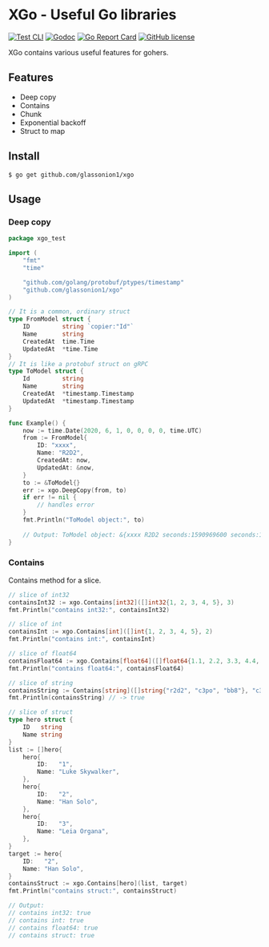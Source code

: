 # XGo - Useful Go libraries

[![Test CLI](https://github.com/glassonion1/xgo/actions/workflows/test.yml/badge.svg)](https://github.com/glassonion1/xgo/actions/workflows/test.yml)
[![Godoc](https://img.shields.io/badge/godoc-reference-blue)](https://godoc.org/github.com/glassonion1/xgo)
[![Go Report Card](https://goreportcard.com/badge/github.com/glassonion1/xgo)](https://goreportcard.com/report/github.com/glassonion1/xgo)
[![GitHub license](https://img.shields.io/github/license/glassonion1/xgo)](https://github.com/glassonion1/xgo/blob/main/LICENSE)

XGo contains various useful features for gohers.

## Features
- Deep copy
- Contains
- Chunk
- Exponential backoff
- Struct to map

## Install
```
$ go get github.com/glassonion1/xgo
```

## Usage
### Deep copy
```go
package xgo_test

import (
    "fmt"
    "time"

    "github.com/golang/protobuf/ptypes/timestamp"
    "github.com/glassonion1/xgo"
)

// It is a common, ordinary struct
type FromModel struct {
    ID         string `copier:"Id"`
    Name       string
    CreatedAt  time.Time
    UpdatedAt  *time.Time
}
// It is like a protobuf struct on gRPC
type ToModel struct {
    Id         string
    Name       string
    CreatedAt  *timestamp.Timestamp
    UpdatedAt  *timestamp.Timestamp
}

func Example() {
    now := time.Date(2020, 6, 1, 0, 0, 0, 0, time.UTC)
    from := FromModel{
        ID: "xxxx",
        Name: "R2D2",
        CreatedAt: now,
        UpdatedAt: &now,
    }
    to := &ToModel{}
    err := xgo.DeepCopy(from, to)
    if err != nil {
        // handles error
    }
    fmt.Println("ToModel object:", to)
    
    // Output: ToModel object: &{xxxx R2D2 seconds:1590969600 seconds:1590969600}
}
```

### Contains
Contains method for a slice.
```go
// slice of int32
containsInt32 := xgo.Contains[int32]([]int32{1, 2, 3, 4, 5}, 3)
fmt.Println("contains int32:", containsInt32)

// slice of int
containsInt := xgo.Contains[int]([]int{1, 2, 3, 4, 5}, 2)
fmt.Println("contains int:", containsInt)

// slice of float64
containsFloat64 := xgo.Contains[float64]([]float64{1.1, 2.2, 3.3, 4.4, 5.5}, 4.4)
fmt.Println("contains float64:", containsFloat64)

// slice of string
containsString := Contains[string]([]string{"r2d2", "c3po", "bb8"}, "c3po")
fmt.Println(containsString) // -> true

// slice of struct
type hero struct {
    ID   string
    Name string
}
list := []hero{
    hero{
        ID:   "1",
        Name: "Luke Skywalker",
    },
    hero{
        ID:   "2",
        Name: "Han Solo",
    },
    hero{
        ID:   "3",
        Name: "Leia Organa",
    },
}
target := hero{
	ID:   "2",
	Name: "Han Solo",
}
containsStruct := xgo.Contains[hero](list, target)
fmt.Println("contains struct:", containsStruct)

// Output:
// contains int32: true
// contains int: true
// contains float64: true
// contains struct: true
```

